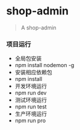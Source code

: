 # shop-admin
> A shop-admin

### 项目运行
- 全局包安装
- npm install nodemon -g
- 安装相应依赖包
- npm install
- 开发环境运行
- npm run dev
- 测试环境运行
- npm run test
- 生产环境运行
- npm run pro